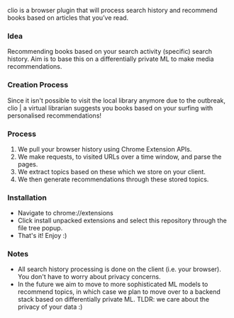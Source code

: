 clio is a browser plugin that will process search history and recommend books based on articles that you’ve read.
### Idea

Recommending books based on your search activity (specific) search history. Aim is to base this on a differentially private ML to make media recommendations.

### Creation Process

Since it isn't possible to visit the local library anymore due to the outbreak, clio | a virtual librarian suggests you books based on your surfing with personalised recommendations!

### Process

1. We pull your browser history using Chrome Extension APIs.
2. We make requests, to visited URLs over a time window, and parse the pages.
3. We extract topics based on these which we store on your client.
4. We then generate recommendations through these stored topics.

### Installation
* Navigate to chrome://extensions
* Click install unpacked extensions and select this repository through the file tree popup.
* That's it! Enjoy :)

### Notes

* All search history processing is done on the client (i.e. your browser). You don't have to worry about privacy concerns.
* In the future we aim to move to more sophisticated ML models to recommend topics, in which case we plan to move over to a backend stack based on differentially private ML. TLDR: we care about the privacy of your data :)

